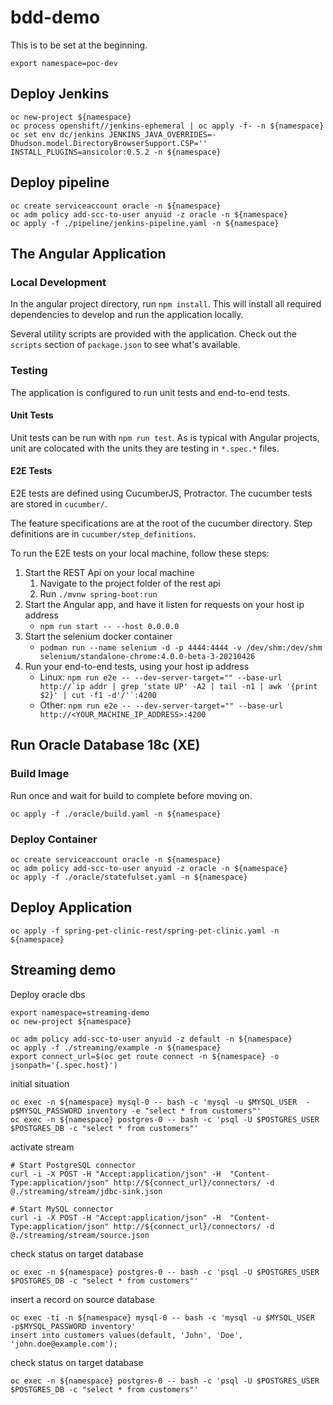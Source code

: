 # bdd-demo

This is to be set at the beginning.

```shell
export namespace=poc-dev
```

## Deploy Jenkins

```shell
oc new-project ${namespace}
oc process openshift//jenkins-ephemeral | oc apply -f- -n ${namespace}
oc set env dc/jenkins JENKINS_JAVA_OVERRIDES=-Dhudson.model.DirectoryBrowserSupport.CSP='' INSTALL_PLUGINS=ansicolor:0.5.2 -n ${namespace}
```

## Deploy pipeline

```shell
oc create serviceaccount oracle -n ${namespace}
oc adm policy add-scc-to-user anyuid -z oracle -n ${namespace}
oc apply -f ./pipeline/jenkins-pipeline.yaml -n ${namespace}
```

## The Angular Application

### Local Development

In the angular project directory, run `npm install`. This will install all required dependencies to develop and run the application locally.

Several utility scripts are provided with the application. Check out the `scripts` section of `package.json` to see what's available.

### Testing

The application is configured to run unit tests and end-to-end tests.

#### Unit Tests

Unit tests can be run with `npm run test`.
As is typical with Angular projects, unit are colocated with the units they are testing in `*.spec.*` files.

#### E2E Tests

E2E tests are defined using CucumberJS, Protractor. The cucumber tests are stored in `cucumber/`.

The feature specifications are at the root of the cucumber directory. Step definitions are in `cucumber/step_definitions`.

To run the E2E tests on your local machine, follow these steps:

1. Start the REST Api on your local machine
   1. Navigate to the project folder of the rest api
   1. Run `./mvnw spring-boot:run`
1. Start the Angular app, and have it listen for requests on your host ip address
   - `npm run start -- --host 0.0.0.0`
1. Start the selenium docker container
   - `podman run --name selenium -d -p 4444:4444 -v /dev/shm:/dev/shm selenium/standalone-chrome:4.0.0-beta-3-20210426`
1. Run your end-to-end tests, using your host ip address
   - Linux: `` npm run e2e -- --dev-server-target="" --base-url http://`ip addr | grep 'state UP' -A2 | tail -n1 | awk '{print $2}' | cut -f1 -d'/'`:4200 ``
   - Other: `npm run e2e -- --dev-server-target="" --base-url http://<YOUR_MACHINE_IP_ADDRESS>:4200`

## Run Oracle Database 18c (XE)

### Build Image

Run once and wait for build to complete before moving on.

```shell
oc apply -f ./oracle/build.yaml -n ${namespace}
```

### Deploy Container

```shell
oc create serviceaccount oracle -n ${namespace}
oc adm policy add-scc-to-user anyuid -z oracle -n ${namespace}
oc apply -f ./oracle/statefulset.yaml -n ${namespace}
```

## Deploy Application

```shell
oc apply -f spring-pet-clinic-rest/spring-pet-clinic.yaml -n ${namespace}
```


## Streaming demo

Deploy oracle dbs

```shell
export namespace=streaming-demo
oc new-project ${namespace}
```

```shell
oc adm policy add-scc-to-user anyuid -z default -n ${namespace}
oc apply -f ./streaming/example -n ${namespace}
export connect_url=$(oc get route connect -n ${namespace} -o jsonpath='{.spec.host}')
```

initial situation

```shell
oc exec -n ${namespace} mysql-0 -- bash -c 'mysql -u $MYSQL_USER  -p$MYSQL_PASSWORD inventory -e "select * from customers"' 
oc exec -n ${namespace} postgres-0 -- bash -c 'psql -U $POSTGRES_USER $POSTGRES_DB -c "select * from customers"'
```

activate stream

```shell
# Start PostgreSQL connector
curl -i -X POST -H "Accept:application/json" -H  "Content-Type:application/json" http://${connect_url}/connectors/ -d @./streaming/stream/jdbc-sink.json

# Start MySQL connector
curl -i -X POST -H "Accept:application/json" -H  "Content-Type:application/json" http://${connect_url}/connectors/ -d @./streaming/stream/source.json
```

check status on target database

```shell
oc exec -n ${namespace} postgres-0 -- bash -c 'psql -U $POSTGRES_USER $POSTGRES_DB -c "select * from customers"'
```

insert a record on source database

```shell
oc exec -ti -n ${namespace} mysql-0 -- bash -c 'mysql -u $MYSQL_USER  -p$MYSQL_PASSWORD inventory'
insert into customers values(default, 'John', 'Doe', 'john.doe@example.com');
```

check status on target database

```shell
oc exec -n ${namespace} postgres-0 -- bash -c 'psql -U $POSTGRES_USER $POSTGRES_DB -c "select * from customers"'
```
